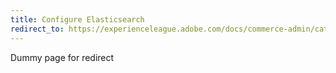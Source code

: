 ```yaml
---
title: Configure Elasticsearch
redirect_to: https://experienceleague.adobe.com/docs/commerce-admin/catalog/catalog/search/search-configuration.html#method-2%3A-commerce-with-elasticsearch
---
```


Dummy page for redirect
